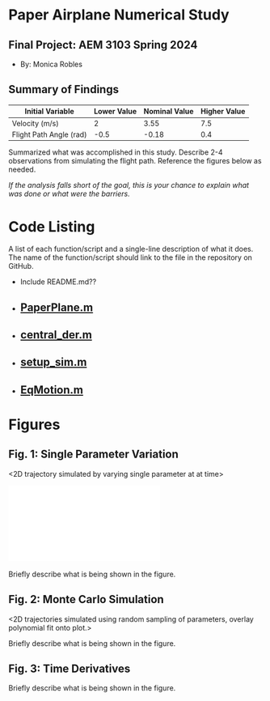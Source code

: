 # Paper Airplane Numerical Study
## Final Project: AEM 3103 Spring 2024

  - By: Monica Robles

## Summary of Findings
  <Show the variations studied in a table>

| Initial Variable        | Lower Value | Nominal Value | Higher Value |
|-------------------------|-------------|---------------|--------------|
| Velocity (m/s)          |      2      |      3.55     |     7.5      |
| Flight Path Angle (rad) |    -0.5     |     -0.18     |     0.4      |

  Summarized what was accomplished in this study.  Describe 2-4 observations from simulating the flight path.
  Reference the figures below as needed.

  *If the analysis falls short of the goal, this is your chance to explain what was done or what were the barriers.*
 
# Code Listing
  A list of each function/script and a single-line description of what it does.  The name of the function/script should link to the file in the repository on GitHub.

  - Include README.md??
  - [PaperPlane.m](./AEM3103-Final/PaperPlane.m)
    - 
  - [central_der.m](./AEM3103-Final/central_der.m)
    - 
  - [setup_sim.m](./AEM3103-Final/setup_sim.m)
    - 
  - [EqMotion.m](./AEM3103-Final/EqMotion.m)
    - 

# Figures

## Fig. 1: Single Parameter Variation
  <2D trajectory simulated by varying single parameter at at time>

  ![Figure of 2D trajectories simulated by varying initial velocity (subplot 1) and initial flight path angle (subplot 2).](./Figures/Fig_1_single_param_var.pdf)

  <The above plot should also show the nominal trajectory>

  Briefly describe what is being shown in the figure.

## Fig. 2: Monte Carlo Simulation
  <2D trajectories simulated using random sampling of parameters, overlay polynomial fit onto plot.>

  Briefly describe what is being shown in the figure.

## Fig. 3: Time Derivatives
 <Time-derivative of height and range for the fitted trajectory>

  Briefly describe what is being shown in the figure.